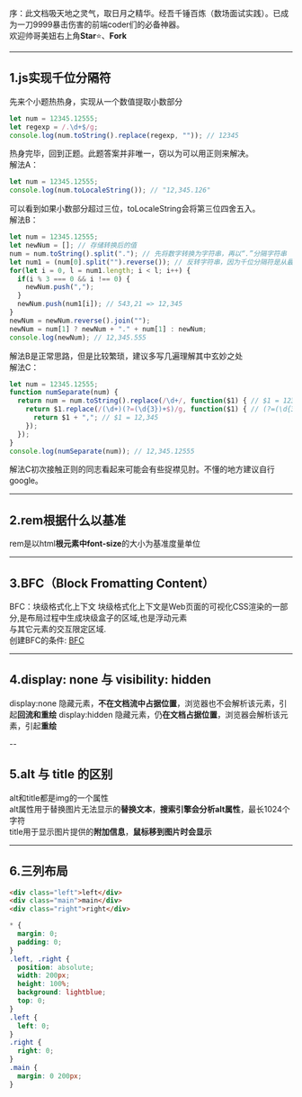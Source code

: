 序：此文档吸天地之灵气，取日月之精华。经吾千锤百炼（数场面试实践）。已成为一刀9999暴击伤害的前端coder们的必备神器。  
欢迎帅哥美妞右上角**Star**:star:、**Fork**

---
## 1.js实现千位分隔符
先来个小题热热身，实现从一个数值提取小数部分
```js
let num = 12345.12555;
let regexp = /.\d+$/g;
console.log(num.toString().replace(regexp, "")); // 12345
```
热身完毕，回到正题。此题答案并非唯一，窃以为可以用正则来解决。  
解法A：
```js
let num = 12345.12555;
console.log(num.toLocaleString()); // "12,345.126"
```
可以看到如果小数部分超过三位，toLocaleString会将第三位四舍五入。  
解法B：
```js
let num = 12345.12555;
let newNum = []; // 存储转换后的值
num = num.toString().split("."); // 先将数字转换为字符串，再以“.”分隔字符串
let num1 = (num[0].split("").reverse()); // 反转字符串，因为千位分隔符是从最后3位开始的（12345 => 12,345），num = ["5", "4", ...]
for(let i = 0, l = num1.length; i < l; i++) {
  if(i % 3 === 0 && i !== 0) {
    newNum.push(",");
  }
  newNum.push(num1[i]); // 543,21 => 12,345
}
newNum = newNum.reverse().join("");
newNum = num[1] ? newNum + "." + num[1] : newNum;
console.log(newNum); // 12,345.555
```
解法B是正常思路，但是比较繁琐，建议多写几遍理解其中玄妙之处  
解法C：
```js
let num = 12345.12555;
function numSeparate(num) {
  return num = num.toString().replace(/\d+/, function($1) { // $1 = 12345
    return $1.replace(/(\d+)(?=(\d{3})+$)/g, function($1) { // (?=(\d{3}+$)表示匹配以3为倍数的数字个数），这里会匹配一次得到$1=2
      return $1 + ","; // $1 = 12,345
    });
  });
}
console.log(numSeparate(num)); // 12,345.12555
```
解法C初次接触正则的同志看起来可能会有些捉襟见肘。不懂的地方建议自行google。

---
## 2.rem根据什么以基准
rem是以html**根元素中font-size**的大小为基准度量单位

---
## 3.BFC（Block Fromatting Content）
BFC：块级格式化上下文
块级格式化上下文是Web页面的可视化CSS渲染的一部分,是布局过程中生成块级盒子的区域,也是浮动元素  
与其它元素的交互限定区域.  
创建BFC的条件: [BFC]("https://developer.mozilla.org/zh-CN/docs/Web/Guide/CSS/Block_formatting_context")

---
## 4.display: none 与 visibility: hidden
display:none 隐藏元素，**不在文档流中占据位置**，浏览器也不会解析该元素，引起**回流和重绘**
display:hidden 隐藏元素，仍**在文档占据位置**，浏览器会解析该元素，引起**重绘**

--
## 5.alt 与 title 的区别
alt和title都是img的一个属性  
alt属性用于替换图片无法显示的**替换文本**，**搜索引擎会分析alt属性**，最长1024个字符  
title用于显示图片提供的**附加信息**，**鼠标移到图片时会显示**

---
## 6.三列布局
```html
<div class="left">left</div>
<div class="main">main</div>
<div class="right">right</div>
```
```css
* {
  margin: 0;
  padding: 0;
}
.left, .right {
  position: absolute;
  width: 200px;
  height: 100%;
  background: lightblue;
  top: 0;
}
.left {
  left: 0;
}
.right {
  right: 0;
}
.main {
  margin: 0 200px;
}
```
